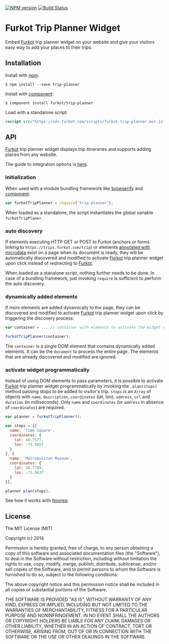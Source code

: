 [![NPM version][npm-image]][npm-url]
[![Build Status][build-image]][build-url]

# Furkot Trip Planner Widget

  Embed [Furkot] trip planner widget on your website and give your visitors easy way to add your places to their trips.

## Installation

  Install with [npm]:

    $ npm install --save trip-planner

  Install with [component]:

    $ component install furkot/trip-planner

  Load with a standalone script:

```html
<script src="https://cdn.furkot.com/scripts/furkot-trip-planner.min.js" defer></script>
```

## API

  [Furkot] trip planner widget displays trip itineraries and supports adding places from any website.

  The guide to integration options is [here][help].

### initialization

  When used with a module bundling framework like [browserify] and [component]:

```javascript
var furkotTripPlanner = require('trip-planner');
```

  When loaded as a standalone, the script instantiates the global variable `furkotTripPlaner`.

### auto discovery

  If elements executing HTTP GET or POST to Furkot (anchors or forms linking to `https://trips.furkot.com/trip`) or elements [annotated with microdata][furkot-microdata] exist on a page when its document is ready, they will be automatically discovered and modified to activate [Furkot] trip planner widget upon click instead of redirecting to [Furkot].

  When loaded as a stanalone script, nothing further needs to be done. In case of a bundling framework, just invoking `require` is sufficient to perform the auto discovery.
  
### dynamically added elements

  If more elements are added dynamically to the page, they can be discovered and modified to activate [Furkot] trip planner widget upon click by triggering the discovery process:
  
```javascript
var container = ... // container with elements to activate the widget on click

furkotTripPlanner(container);
```

The `container` is a single DOM element that contains dynamically added elements. It can be the `document` to process the entire page. The elements that are already discovered and modified are ignored.

### activate widget programmatically

Instead of using DOM elements to pass parameters, it is possible to activate [Furkot] trip planner widget programmatically by invoking the `.plan(stops)` method passing stops to be added to visitor's trip. `stops` is an `Array` of objects with `name`, `description`, `coordinates` (lat, lon), `address`, `url` and `duration` (in milliseconds). Only `name` and `coordinates` (or `address` in absence of `coordinates`) are required.

```javascript
var planner = furkotTripPlanner();

var stops = [{
  name: 'Time Square',
  coordinates: {
    lat: 40.7577,
    lon: -73.9857
  }
}, {
  name: 'Metropolitan Museum',
  coordinates: {
    lat: 40.7789,
    lon: -73.9637
  }
}];

planner.plan(stops);
```

See how it works with [Nooreq].

## License

  The MIT License (MIT)

  Copyright (c) 2014 <copyright holders>

  Permission is hereby granted, free of charge, to any person obtaining a copy
  of this software and associated documentation files (the "Software"), to deal
  in the Software without restriction, including without limitation the rights
  to use, copy, modify, merge, publish, distribute, sublicense, and/or sell
  copies of the Software, and to permit persons to whom the Software is
  furnished to do so, subject to the following conditions:

  The above copyright notice and this permission notice shall be included in
  all copies or substantial portions of the Software.

  THE SOFTWARE IS PROVIDED "AS IS", WITHOUT WARRANTY OF ANY KIND, EXPRESS OR
  IMPLIED, INCLUDING BUT NOT LIMITED TO THE WARRANTIES OF MERCHANTABILITY,
  FITNESS FOR A PARTICULAR PURPOSE AND NONINFRINGEMENT. IN NO EVENT SHALL THE
  AUTHORS OR COPYRIGHT HOLDERS BE LIABLE FOR ANY CLAIM, DAMAGES OR OTHER
  LIABILITY, WHETHER IN AN ACTION OF CONTRACT, TORT OR OTHERWISE, ARISING FROM,
  OUT OF OR IN CONNECTION WITH THE SOFTWARE OR THE USE OR OTHER DEALINGS IN
  THE SOFTWARE.

[Furkot]: https://trips.furkot.com
[help]: http://help.furkot.com/widgets/integrated-trip-planner.html
[Nooreq]: http://nooreq.com
[component]: https://github.com/componentjs/component
[npm]: https://www.npmjs.com/
[browserify]: http://browserify.org/
[furkot-microdata]: https://github.com/furkot/plan-microdata

[npm-image]: https://img.shields.io/npm/v/@furkot/trip-planner
[npm-url]: https://npmjs.org/package/@furkot/trip-planner

[build-url]: https://github.com/furkot/trip-planner/actions/workflows/check.yaml
[build-image]: https://img.shields.io/github/workflow/status/furkot/trip-planner/check
